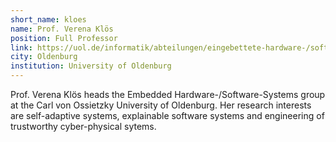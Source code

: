 ```yaml
---
short_name: kloes
name: Prof. Verena Klös 
position: Full Professor
link: https://uol.de/informatik/abteilungen/eingebettete-hardware-/software-systeme/prof-dr-verena-kloes
city: Oldenburg
institution: University of Oldenburg
---
```

Prof. Verena Klös heads the Embedded Hardware-/Software-Systems group at the Carl von Ossietzky University of Oldenburg. Her research interests are self-adaptive systems, explainable software systems and engineering of trustworthy cyber-physical sytems.
